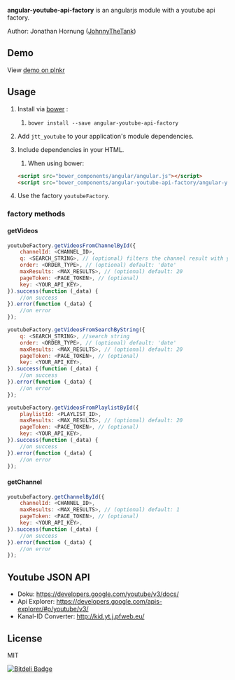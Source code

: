 **angular-youtube-api-factory** is an angularjs module with a youtube api factory.

Author: Jonathan Hornung ([JohnnyTheTank](https://github.com/JohnnyTheTank))

## Demo
View [demo on plnkr](http://plnkr.co/edit/amiImp?p=preview)


## Usage

1. Install via [bower](http://bower.io/) :
    1. `bower install --save angular-youtube-api-factory`
2. Add `jtt_youtube` to your application's module dependencies.
3. Include dependencies in your HTML.
    1. When using bower:

    ```html
    <script src="bower_components/angular/angular.js"></script>
    <script src="bower_components/angular-youtube-api-factory/angular-youtube-api-factory.js"></script>
    ```

4. Use the factory `youtubeFactory`.


### factory methods

#### getVideos


```js
youtubeFactory.getVideosFromChannelById({
    channelId: <CHANNEL_ID>,
    q: <SEARCH_STRING>, // (optional) filters the channel result with your search string
    order: <ORDER_TYPE>, // (optional) default: 'date'
    maxResults: <MAX_RESULTS>, // (optional) default: 20
    pageToken: <PAGE_TOKEN>, // (optional)
    key: <YOUR_API_KEY>,
}).success(function (_data) {
    //on success
}).error(function (_data) {
    //on error
});

```
```js
youtubeFactory.getVideosFromSearchByString({
    q: <SEARCH_STRING>, //search string
    order: <ORDER_TYPE>, // (optional) default: 'date'
    maxResults: <MAX_RESULTS>, // (optional) default: 20
    pageToken: <PAGE_TOKEN>, // (optional)
    key: <YOUR_API_KEY>,
}).success(function (_data) {
    //on success
}).error(function (_data) {
    //on error
});
```

```js
youtubeFactory.getVideosFromPlaylistById({
    playlistId: <PLAYLIST_ID>,
    maxResults: <MAX_RESULTS>, // (optional) default: 20
    pageToken: <PAGE_TOKEN>, // (optional)
    key: <YOUR_API_KEY>,
}).success(function (_data) {
    //on success
}).error(function (_data) {
    //on error
});
```


#### getChannel
```js
youtubeFactory.getChannelById({
    channelId: <CHANNEL_ID>,
    maxResults: <MAX_RESULTS>, // (optional) default: 1
    pageToken: <PAGE_TOKEN>, // (optional)
    key: <YOUR_API_KEY>,
}).success(function (_data) {
    //on success
}).error(function (_data) {
    //on error
});
```


## Youtube JSON API

* Doku: https://developers.google.com/youtube/v3/docs/
* Api Explorer: https://developers.google.com/apis-explorer/#p/youtube/v3/
* Kanal-ID Converter: http://kid.yt.j.pfweb.eu/


## License

MIT


[![Bitdeli Badge](https://d2weczhvl823v0.cloudfront.net/JohnnyTheTank/angular-youtube-api-factory/trend.png)](https://bitdeli.com/free "Bitdeli Badge")

